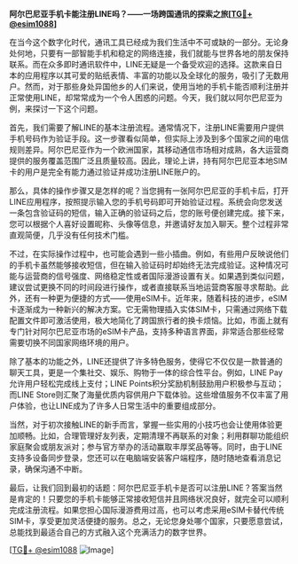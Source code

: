 **阿尔巴尼亚手机卡能注册LINE吗？——一场跨国通讯的探索之旅[[TG💪+ @esim1088](https://t.me/s/esim1088)]**

在当今这个数字化时代，通讯工具已经成为我们生活中不可或缺的一部分。无论身处何地，只要有一部智能手机和稳定的网络连接，我们就能与世界各地的朋友保持联系。而在众多即时通讯软件中，LINE无疑是一个备受欢迎的选择。这款来自日本的应用程序以其可爱的贴纸表情、丰富的功能以及全球化的服务，吸引了无数用户。然而，对于那些身处异国他乡的人们来说，使用当地的手机卡能否顺利注册并正常使用LINE，却常常成为一个令人困惑的问题。今天，我们就以阿尔巴尼亚为例，来探讨一下这个问题。

首先，我们需要了解LINE的基本注册流程。通常情况下，注册LINE需要用户提供手机号码作为验证手段。这一步骤看似简单，但实际上涉及到多个国家之间的电信规则差异。阿尔巴尼亚作为一个欧洲国家，其移动通信市场相对成熟，各大运营商提供的服务覆盖范围广泛且质量较高。因此，理论上讲，持有阿尔巴尼亚本地SIM卡的用户是完全有能力通过验证并成功注册LINE账户的。

那么，具体的操作步骤又是怎样的呢？当您拥有一张阿尔巴尼亚的手机卡后，打开LINE应用程序，按照提示输入您的手机号码即可开始验证过程。系统会向您发送一条包含验证码的短信，输入正确的验证码之后，您的账号便创建完成。接下来，您可以根据个人喜好设置昵称、头像等信息，并邀请好友加入聊天。整个过程非常直观简便，几乎没有任何技术门槛。

不过，在实际操作过程中，也可能会遇到一些小插曲。例如，有些用户反映说他们的手机卡虽然能够接收短信，但在输入验证码时却始终无法完成验证。这种情况可能与运营商的信号强度、网络稳定性或者国际漫游设置有关。如果遇到类似问题，建议尝试更换不同的时间段进行操作，或者直接联系当地运营商客服寻求帮助。此外，还有一种更为便捷的方式——使用eSIM卡。近年来，随着科技的进步，eSIM卡逐渐成为一种新兴的解决方案。它无需物理插入实体SIM卡，只需通过网络下载配置文件即可激活使用，极大地简化了跨国旅行者的换卡烦恼。比如，市面上就有专门针对阿尔巴尼亚市场的eSIM卡产品，支持多种语言界面，非常适合那些经常需要切换不同国家网络环境的用户。

除了基本的功能之外，LINE还提供了许多特色服务，使得它不仅仅是一款普通的聊天工具，更是一个集社交、娱乐、购物于一体的综合性平台。例如，LINE Pay允许用户轻松完成线上支付；LINE Points积分奖励机制鼓励用户积极参与互动；而LINE Store则汇聚了海量优质内容供用户下载体验。这些增值服务不仅丰富了用户体验，也让LINE成为了许多人日常生活中的重要组成部分。

当然，对于初次接触LINE的新手而言，掌握一些实用的小技巧也会让使用体验更加顺畅。比如，合理管理好友列表，定期清理不再联系的对象；利用群聊功能组织家庭聚会或朋友派对；参与官方举办的活动赢取丰厚奖品等等。同时，由于LINE支持多设备同步登录，您还可以在电脑端安装客户端程序，随时随地查看消息记录，确保沟通不中断。

最后，让我们回到最初的话题：阿尔巴尼亚手机卡是否可以注册LINE？答案当然是肯定的！只要您的手机卡能够正常接收短信并且网络状况良好，就完全可以顺利完成注册流程。如果您担心国际漫游费用过高，也可以考虑采用eSIM卡替代传统SIM卡，享受更加灵活便捷的服务。总之，无论您身处哪个国家，只要愿意尝试，总能找到最适合自己的方式融入这个充满活力的数字世界。

[[TG💪+ @esim1088](https://t.me/s/esim1088) ![Image](https://i.postimg.cc/4NQfJmqS/Snipaste-2025-05-13-00-14-12.png)]